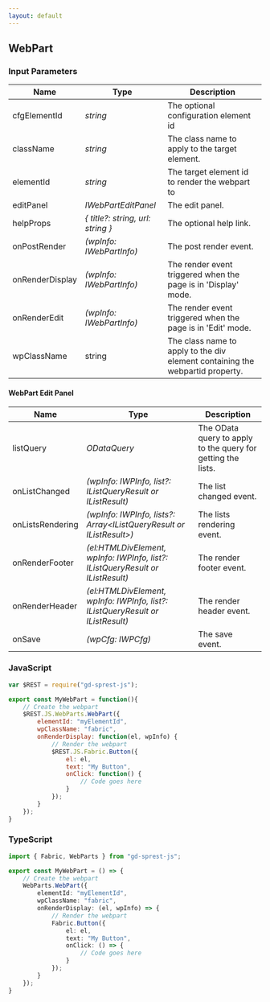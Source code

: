 ```yaml
---
layout: default
---
```


## WebPart

### Input Parameters

| Name | Type | Description |
| --- | --- | --- |
| cfgElementId | _string_ | The optional configuration element id |
| className | _string_ | The class name to apply to the target element. |
| elementId | _string_ | The target element id to render the webpart to |
| editPanel | _IWebPartEditPanel_ | The edit panel. |
| helpProps | _{ title?: string, url: string }_ | The optional help link. |
| onPostRender | _(wpInfo: IWebPartInfo)_ | The post render event. |
| onRenderDisplay | _(wpInfo: IWebPartInfo)_ | The render event triggered when the page is in 'Display' mode. |
| onRenderEdit | _(wpInfo: IWebPartInfo)_ | The render event triggered when the page is in 'Edit' mode. |
| wpClassName | string | The class name to apply to the div element containing the webpartid property. |

#### WebPart Edit Panel

| Name | Type | Description |
| --- | --- | --- |
| listQuery | _ODataQuery_ | The OData query to apply to the query for getting the lists. |
| onListChanged | _(wpInfo: IWPInfo, list?: IListQueryResult or IListResult)_ | The list changed event. |
| onListsRendering | _(wpInfo: IWPInfo, lists?: Array&lt;IListQueryResult or IListResult&gt;)_ | The lists rendering event. |
| onRenderFooter | _(el:HTMLDivElement, wpInfo: IWPInfo, list?: IListQueryResult or IListResult)_ | The render footer event. |
| onRenderHeader | _(el:HTMLDivElement, wpInfo: IWPInfo, list?: IListQueryResult or IListResult)_ | The render header event. |
| onSave | _(wpCfg: IWPCfg)_ | The save event. |

### JavaScript

```js
var $REST = require("gd-sprest-js");

export const MyWebPart = function(){
    // Create the webpart
    $REST.JS.WebParts.WebPart({
        elementId: "myElementId",
        wpClassName: "fabric",
        onRenderDisplay: function(el, wpInfo) {
            // Render the webpart
            $REST.JS.Fabric.Button({
                el: el,
                text: "My Button",
                onClick: function() {
                    // Code goes here
                }
            });
        }
    });
}
```

### TypeScript

```ts
import { Fabric, WebParts } from "gd-sprest-js";

export const MyWebPart = () => {
    // Create the webpart
    WebParts.WebPart({
        elementId: "myElementId",
        wpClassName: "fabric",
        onRenderDisplay: (el, wpInfo) => {
            // Render the webpart
            Fabric.Button({
                el: el,
                text: "My Button",
                onClick: () => {
                    // Code goes here
                }
            });
        }
    });
}
```
